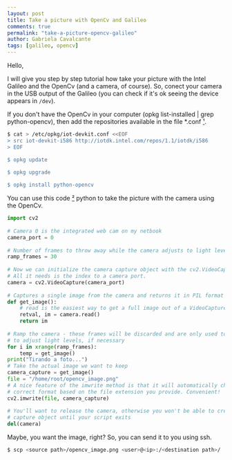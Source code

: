 ```yaml
---
layout: post
title: Take a picture with OpenCv and Galileo
comments: true
permalink: "take-a-picture-opencv-galileo"
author: Gabriela Cavalcante
tags: [galileo, opencv]
---
```


Hello, 

I will give you step by step tutorial how take your picture with the Intel Galileo and the OpenCv (and a camera, of course). So, conect your camera in the USB output of the Galileo (you can check if it's ok seeing the device appears in ```/dev```).

If you don't have the OpenCv in your computer (opkg list-installed | grep python-opencv), then add the repositories available in the file *.conf [¹](https://communities.intel.com/thread/56046).


```bash
$ cat > /etc/opkg/iot-devkit.conf <<EOF
> src iot-devkit-i586 http://iotdk.intel.com/repos/1.1/iotdk/i586 
> EOF

$ opkg update
 
$ opkg upgrade

$ opkg install python-opencv
```

You can use this code [²](http://codeplasma.com/2012/12/03/getting-webcam-images-with-python-and-opencv-2-for-real-this-time/) python to take the picture with the camera using the OpenCv.

```python
import cv2
 
# Camera 0 is the integrated web cam on my netbook
camera_port = 0
 
# Number of frames to throw away while the camera adjusts to light levels
ramp_frames = 30
 
# Now we can initialize the camera capture object with the cv2.VideoCapture class.
# All it needs is the index to a camera port.
camera = cv2.VideoCapture(camera_port)
 
# Captures a single image from the camera and returns it in PIL format
def get_image():
	# read is the easiest way to get a full image out of a VideoCapture object.
	retval, im = camera.read()
	return im
 
# Ramp the camera - these frames will be discarded and are only used to allow v4l2
# to adjust light levels, if necessary
for i in xrange(ramp_frames):
	temp = get_image()
print("Tirando a foto...")
# Take the actual image we want to keep
camera_capture = get_image()
file = "/home/root/opencv_image.png"
# A nice feature of the imwrite method is that it will automatically choose the
# correct format based on the file extension you provide. Convenient!
cv2.imwrite(file, camera_capture)
 
# You'll want to release the camera, otherwise you won't be able to create a new
# capture object until your script exits
del(camera)
```

Maybe, you want the image, right? So, you can send it to you using ssh. 

```bash
$ scp <source path>/opencv_image.png <user>@<ip>:/<destination path>/

```